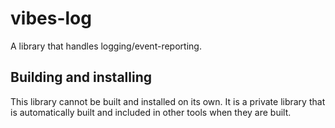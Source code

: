 # vibes-log

A library that handles logging/event-reporting.


## Building and installing

This library cannot be built and installed on its own. It is a private library that is automatically built and included in other tools when they are built.
